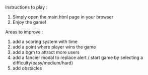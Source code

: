 Instructions to play :

1. Simply open the main.html page in your browser
2. Enjoy the game!


Areas to improve :
1. add a scoring system with time
2. add a point where player wins the game
3. add a bgm to attract more users
4. add a fancier modal to replace alert /
   start game by selecting a difficulty(easy/medium/hard)
5. add obstacles
